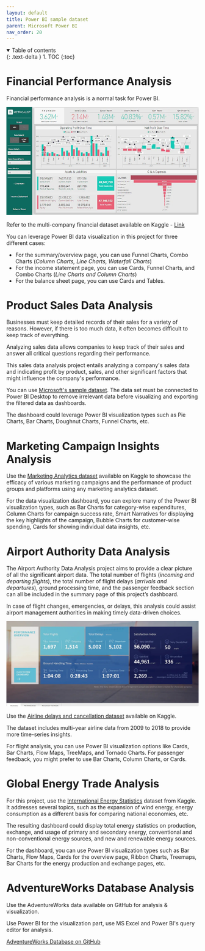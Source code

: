 ```yaml
---
layout: default
title: Power BI sample dataset
parent: Microsoft Power BI
nav_order: 20
---
```


<details open markdown="block">
  <summary>
    Table of contents
  </summary>
  {: .text-delta }
1. TOC
{:toc}
</details>

# Financial Performance Analysis
Financial performance analysis is a normal task for Power BI. 

![](./image/Financial_Performance_Analysis_Power_BI_Project_Idea.jpg)

Refer to the multi-company financial dataset available on Kaggle - [Link](https://www.kaggle.com/qks1lver/financial-data-of-4400-public-companies)

You can leverage Power BI data visualization in this project for three different cases:

- For the summary/overview page, you can use Funnel Charts, Combo Charts (*Column Charts, Line Charts, Waterfall Charts*)
- For the income statement page, you can use Cards, Funnel Charts, and Combo Charts (*Line Charts and Column Charts*)
- For the balance sheet page, you can use Cards and Tables.

# Product Sales Data Analysis
Businesses must keep detailed records of their sales for a variety of reasons. However, if there is too much data, it often becomes difficult to keep track of everything.

Analyzing sales data allows companies to keep track of their sales and answer all critical questions regarding their performance.

This sales data analysis project entails analyzing a company's sales data and indicating profit by product, sales, and other significant factors that might influence the company's performance. 

You can use [Microsoft's sample dataset](https://docs.microsoft.com/en-us/power-bi/create-reports/sample-financial-download). The data set must be connected to Power BI Desktop to remove irrelevant data before visualizing and exporting the filtered data as dashboards. 

The dashboard could leverage Power BI visualization types such as Pie Charts, Bar Charts, Doughnut Charts, Funnel Charts, etc.

# Marketing Campaign Insights Analysis
Use the [Marketing Analytics dataset](https://www.kaggle.com/jackdaoud/marketing-data) available on Kaggle to showcase the efficacy of various marketing campaigns and the performance of product groups and platforms using any marketing analytics dataset.

For the data visualization dashboard, you can explore many of the Power BI visualization types, such as Bar Charts for category-wise expenditures, Column Charts for campaign success rate, Smart Narratives for displaying the key highlights of the campaign, Bubble Charts for customer-wise spending, Cards for showing individual data insights, etc.

# Airport Authority Data Analysis
The Airport Authority Data Analysis project aims to provide a clear picture of all the significant airport data. The total number of flights (*incoming and departing flights*), the total number of flight delays (*arrivals and departures*), ground processing time, and the passenger feedback section can all be included in the summary page of this project’s dashboard. 

In case of flight changes, emergencies, or delays, this analysis could assist airport management authorities in making timely data-driven choices.

![](./image/Airport_Authority_Data_Analysis_Power_BI_Project_Idea.jpg)

Use the [Airline delays and cancellation dataset](https://www.kaggle.com/yuanyuwendymu/airline-delay-and-cancellation-data-2009-2018) available on Kaggle. 

The dataset includes multi-year airline data from 2009 to 2018 to provide more time-series insights. 

For flight analysis, you can use Power BI visualization options like Cards, Bar Charts, Flow Maps, TreeMaps, and Tornado Charts. For passenger feedback, you might prefer to use Bar Charts, Column Charts, or Cards.

# Global Energy Trade Analysis
For this  project, use the [International Energy Statistics](https://www.kaggle.com/unitednations/international-energy-statistics?select=all_energy_statistics.csv) dataset from Kaggle. It addresses several topics, such as the expansion of wind energy, energy consumption as a different basis for comparing national economies, etc.

The resulting dashboard could display total energy statistics on production, exchange, and usage of primary and secondary energy, conventional and non-conventional energy sources, and new and renewable energy sources. 

For the dashboard, you can use Power BI visualization types such as Bar Charts, Flow Maps, Cards for the overview page, Ribbon Charts, Treemaps, Bar Charts for the energy production and exchange pages, etc.

# AdventureWorks Database Analysis
Use the AdventureWorks data available on GitHub for analysis & visualization. 

Use Power BI for the visualization part, use MS Excel and Power BI's query editor for analysis.

[AdventureWorks Database on GitHub](https://github.com/AhmadSabbirChowdhury/Microsoft-AdventureWorks-Database-Analysis-Visualization-with-PowerBI)